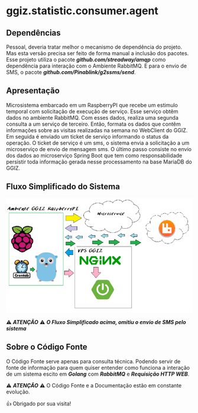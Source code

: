 # ggiz.statistic.consumer.agent

## Dependências 
Pessoal, deveria tratar melhor o mecanismo de dependência do projeto. Mas esta versão precisa ser feito de forma manual a inclusão dos pacotes. Esse projeto utiliza o pacote ***github.com/streadway/amqp*** como dependência para interação com o Ambiente RabbitMQ. E para o envio de SMS, o pacote ***github.com/Pinablink/g2ssms/send***.

## Apresentação
Microsistema embarcado em um RaspberryPI que recebe um estimulo temporal com solicitação de execução de serviço. Esse serviço obtêm dados no ambiente RabbitMQ. Com esses dados, realiza uma segunda consulta a um serviço de terceiro. Então, formata os dados que contêm informações sobre as visitas realizadas na semana no WebClient do GGIZ. Em seguida é enviado um ticket de serviço informando o status da operação. O ticket de serviço é um sms, o sistema envia a solicitação a um microserviço de envio de mensagem sms. O último passo consiste no envio dos dados ao microserviço Spring Boot que tem como responsabilidade persistir toda informação gerada nesse processamento na base MariaDB do GGIZ.

## Fluxo Simplificado do Sistema

![Alt text](FluxoRaspStatistic.png)

⚠ ***ATENÇÃO*** ⚠
***O Fluxo Simplificado acima, omitiu o envio de SMS pelo sistema***

## Sobre o Código Fonte
O Código Fonte serve apenas para consulta técnica. Podendo servir de fonte de informação para quem quiser entender como funciona a interação de um sistema escito em ***Golang*** com ***RabbitMQ*** e ***Requisição HTTP WEB***.


⚠ ***ATENÇÃO*** ⚠
O Código Fonte e a Documentação estão em constante evolução.

👍 Obrigado por sua visita!
